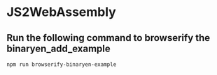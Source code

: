 # JS2WebAssembly

## Run the following command to browserify the binaryen_add_example
```shell
npm run browserify-binaryen-example
```